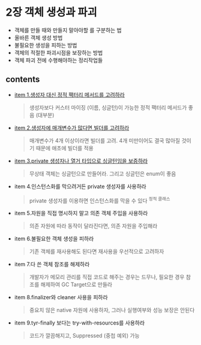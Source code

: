 <h1>2장 객체 생성과 파괴</h1>

- 객체를 만들 때와 만들지 말아야할 를 구분하는 법
- 올바른 객체 생성 방법
- 불필요한 생성을 피하는 방법
- 객체의 적절한 파괴시점을 보장하는 방법
- 객체 파괴 전에 수행해야하는 정리작업들

<h2>contents</h2>

- [item 1.생성자 대신 정적 팩터리 메서드를 고려하라](https://github.com/gihyeon6394/practice-effective-java/tree/main/src/main/java/com/effectiveJava/chapter2/item1)  
    > 생성자보다 커스터 마이징 (이름, 싱글턴)이 가능한 정적 팩터리 메서드가 좋음 (대부분)


- [item 2.생성자에 매개변수가 많다면 빌더를 고려하라](https://github.com/gihyeon6394/practice-effective-java/tree/main/src/main/java/com/effectiveJava/chapter2/item2)  
    > 매개변수가 4개 이상이라면 빌더를 고려. 4개 미만이어도 결국 많아질 것이기 때문에 애초에 빌더를 적용


- [item 3.private 생성자나 열거 타입으로 싱글턴임을 보증하라](https://github.com/gihyeon6394/practice-effective-java/tree/main/src/main/java/com/effectiveJava/chapter2/item3)  
    > 무상태 객체는 싱글턴으로 만들어라. 그리고 싱글턴은 enum이 좋음


- item 4.인스턴스화를 막으려거든 private 생성자를 사용하라   
   > private 생성자를 이용하면 인스턴스화를 막을 수 있다 <sup>정적 클래스</sup>


- item 5.자원을 직접 명시하지 말고 의존 객체 주입을 사용하라  
  > 의존 자원에 따라 동작이 달라진다면, 의존 자원을 주입해라


- item 6.불필요한 객체 생성을 피하라  
  > 기존 객체를 재사용해도 된다면 재사용을 우선적으로 고려하자


- item 7.다 쓴 객체 참조를 해제하라  
  > 개발자가 메모리 관리를 직접 코드로 해주는 경우는 드무나, 필요한 경우 참조를 해제하여 GC Target으로 만들라


- item 8.finalizer와 cleaner 사용을 피하라  
  > 중요치 않은 native 자원에 사용하자, 그러나 실행여부와 성능 보장은 안된다


- item 9.tyr-finally 보다는 try-with-resources를 사용하라  
    > 코드가 깔끔해지고, Suppressed (중첩 예외) 가능




